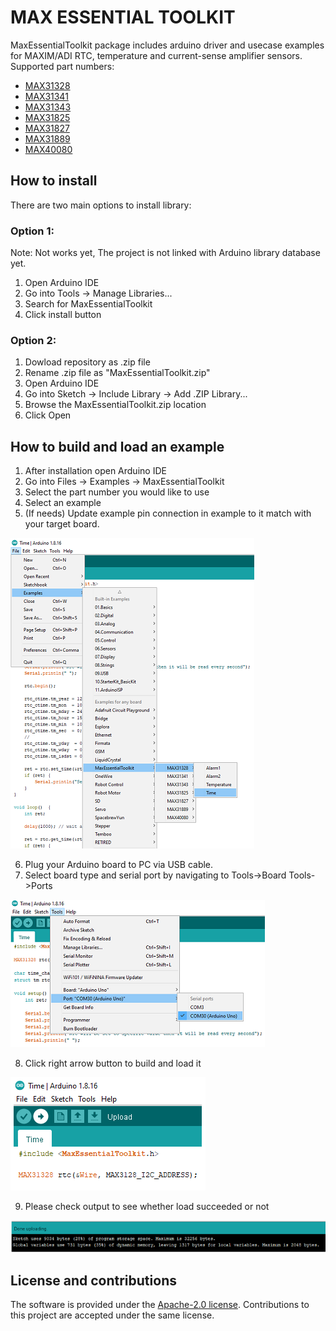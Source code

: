 # MAX ESSENTIAL TOOLKIT

MaxEssentialToolkit package includes arduino driver and usecase examples for MAXIM/ADI  RTC, temperature and current-sense amplifier sensors.
Supported part numbers:

- [MAX31328](https://datasheets.maximintegrated.com/en/ds/MAX31328.pdf)
- [MAX31341](https://datasheets.maximintegrated.com/en/ds/MAX31341B-MAX31341C.pdf)
- [MAX31343](https://datasheets.maximintegrated.com/en/ds/MAX31343.pdf)
- [MAX31825](https://datasheets.maximintegrated.com/en/ds/MAX31825.pdf)
- [MAX31827](https://datasheets.maximintegrated.com/en/ds/MAX31827-MAX31829.pdf)
- [MAX31889](https://datasheets.maximintegrated.com/en/ds/MAX31889.pdf)
- [MAX40080](https://datasheets.maximintegrated.com/en/ds/MAX40080.pdf)


## How to install
There are two main options to install library:
### Option 1:
Note: Not works yet, The project is not linked with Arduino library database yet.
 1. Open Arduino IDE
 2. Go into Tools -> Manage Libraries...
 3. Search for MaxEssentialToolkit
 4. Click install button

### Option 2: 
 1. Dowload repository as .zip file
 2. Rename .zip file as "MaxEssentialToolkit.zip" 
 3. Open Arduino IDE
 4. Go into Sketch -> Include Library -> Add .ZIP Library...
 5. Browse the MaxEssentialToolkit.zip location
 6. Click Open

## How to build and load an example
 1. After installation open Arduino IDE
 2. Go into Files -> Examples -> MaxEssentialToolkit
 3. Select the part number you would like to use
 4. Select an example
 5. (If needs) Update example pin connection in example to it match with your target board.

 ![Select an example](./Images/how_to_build/1_select_an_example.png)

 6. Plug your Arduino board to PC via USB cable.
 7.	Select board type and serial port by navigating to
		Tools->Board
		Tools->Ports

 ![Select board and port](./Images/how_to_build/2_select_port.png)

 8. Click right arrow button to build and load it

 ![Build and load image](./Images/how_to_build/3_build_and_load_image.png)

 9. Please check output to see whether load succeeded or not
 
 ![Output screen](./Images/how_to_build/4_after_load_output_screen.png)


## License and contributions
The software is provided under the [Apache-2.0 license](LICENSE-apache-2.0.txt). 
Contributions to this project are accepted under the same license.
